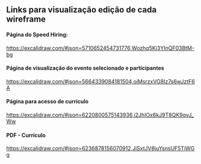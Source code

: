 ## Links para visualização edição de cada wireframe


####  Página do Speed Hiring:
https://excalidraw.com/#json=5710652454731776,Wozhq5Kj3YInQF03BtM-bg  

#### Página de visualização do evento selecionado e participantes
https://excalidraw.com/#json=5664339084181504,oiMsrzxVG8Iz7s6wJztF6A

#### Página para acesso de currículo
https://excalidraw.com/#json=6220800575143936,i2JhIOx6kJ9T8QK9qvJ_Ww

#### PDF - Currículo
https://excalidraw.com/#json=6236878156070912,JiSxtJV8juYsnsUF5TiWGg
